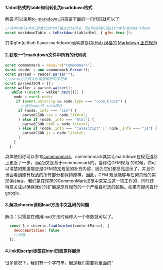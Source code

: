#### 1.html格式的table如何转化为markdown格式
解答:可以采用[to-markdown](https://github.com/domchristie/to-markdown),只需要下面的一句代码就可以了:
```js
//其中tableHtml是我们的html格式的table，而gfm表明符合github标准的markdown
const markdownTable = toMarkdown(tableHtml, { gfm: true });
```
其中gfm(github flavor markdown)表明这是[GitHub 风格的 Markdown 正式规范](https://linux.cn/article-8399-1.html)

#### 2.获取一个markdown文件中所有的代码块
```js
const commonmark = require("commonmark");
const reader = new commonmark.Parser();
const parsed = reader.parse("");
//parse方法传入你需要解析的字符串
const parsedJSON = {}；
const walker = parsed.walker();
   while ((event = walker.next())) {
    node = event.node;
     if (event.entering && node.type === "code_block") {
       //通过node的_info属性
      if (node._info === "css") {
        parsedJSON.css = node.literal;
      } else if (node._info === "html") {
        parsedJSON.html = node.literal;
      } else if (node._info === "javascript" || node._info === "js") {
        parsedJSON.js = node.literal;
      }
    }
  }
```
具体使用你可以参考[commonmark](https://github.com/commonmark/commonmark.js)，commonmark其实让markdown在规范道路上更近了一步，而[`GFM`](https://qkldx.net/topic/576/github-%E9%A3%8E%E6%A0%BC%E7%9A%84-markdown-%E6%AD%A3%E5%BC%8F%E8%A7%84%E8%8C%83-%E5%8F%91%E5%B8%83)又是基于commonmark的，当评估GFM规范 的时候，你可以清楚的知道哪些是GFM特定规范的补充内容，因为它们都高亮显示了。并且你也会看到原有规范的所有部分都保持原样，因此，GFM 规范能够与任何其他的实现`保持兼容`。我们是在现存的CommonMark规范中来完成这一项工作的，同时还特意关注以确保我们的扩展是原有规范的一个严格且可选的超集。如果有疑问自行google。

#### 3.解决cheerio调用load方法中文乱码的问题
解决：只需要在调用load方法时候传入一个参数就可以了。
```js
  const $ = cheerio.load(marked(contentParse), {
    decodeEntities: false
    //参数
  });
```

#### 4.link和script标签在html页面原样展示
很多情况下，我们有一个字符串，但是我们需要将里面的"<script/>"标签内容原样展示，这时候就需要对我们的标签进行转义，此时你可以参考我的[转义字符串中的script标签](https://github.com/liangklfangl/string.protype)。此时我们可以将转义后的字符串转化为markdown格式:
```js
var scriptRegex = /(<script\b[^>]*>)([\s\S]*?)(<\/script>)/gm;
var linkRegex = /(<link\b[^>]*>)([\s\S]*?)(<\/link>)/gm;
/**
 * 转义script标签防止被解
 * @param  {[type]} str [description]
 * @return {[type]}     [description]
 */
function escapeChars(str) {
  str = str.replace(/&/g, '&amp;');
  str = str.replace(/</g, '&lt;');
  str = str.replace(/>/g, '&gt;');
  str = str.replace(/'/g, '&acute;');
  str = str.replace(/"/g, '&quot;');
  str = str.replace(/\|/g, '&brvbar;');
  return str;
}

  var toMarkdown = require("to-markdown");
  var descriptionContent = encodeScript($(whenUse).nextUntil("h2").html());
  //html片段并转义script标签
  var readme = "<p>" + descriptionFirst.html() + "</p><h2>" + whenUse.html() + "</h2>" + descriptionContent;
  toMarkdown(readme, { gfm: true });
  //to-markdown将我们的html转化为markdown，此时我们转义后的script又回到了script标签了
```
此时[react-markdown](https://github.com/rexxars/react-markdown)就可以原样解析出来了。当然，我们的link标签也是需要编码的:
```js
function encodeLink(str){
  return str.replace(linkRegex,function(matched,$1,$2,$3){
   const replacedStr = escapeChars($1)+$2+escapeChars($3)
   return replacedStr;
  });
}
```






参考资料:

[如何看待尝试标准化并取代 Markdown 的 CommonMark ？](https://www.zhihu.com/question/25417178/answer/30765483)

[通用标注(CommonMark)](http://www.commonmark.cn/w/)

[《GitHub 风格的 Markdown 正式规范》发布](https://qkldx.net/topic/576/github-%E9%A3%8E%E6%A0%BC%E7%9A%84-markdown-%E6%AD%A3%E5%BC%8F%E8%A7%84%E8%8C%83-%E5%8F%91%E5%B8%83)
